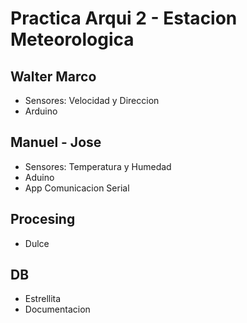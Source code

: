 # Practica Arqui 2 - Estacion Meteorologica

## Walter Marco
- Sensores: Velocidad y Direccion
- Arduino

## Manuel - Jose
- Sensores: Temperatura y Humedad
- Aduino
- App Comunicacion Serial

## Procesing
- Dulce 

## DB
- Estrellita
- Documentacion

